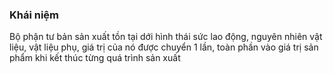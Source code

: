 ### Khái niệm
Bộ phận tư bản sản xuất tồn tại dới hình thái sức lao động, nguyên nhiên vật liệu, vật liệu phụ, giá trị của nó được chuyển 1 lần, toàn phần vào giá trị sản phẩm khi kết thúc từng quá trình sản xuất